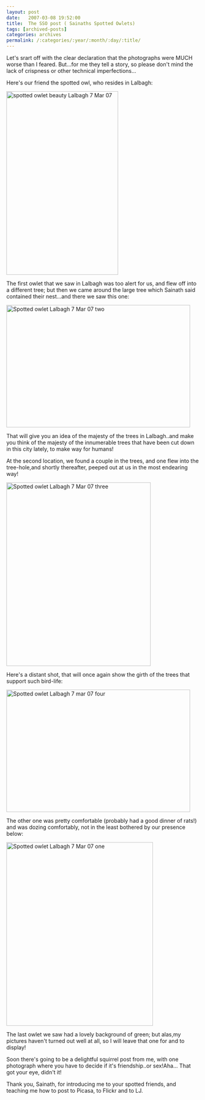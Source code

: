 ```yaml
---
layout: post
date:	2007-03-08 19:52:00
title:  The SSO post ( Sainaths Spotted Owlets)
tags: [archived-posts]
categories: archives
permalink: /:categories/:year/:month/:day/:title/
---
```

Let's srart off with the clear declaration that the photographs were MUCH worse than I feared. But...for me they tell a story, so please don't mind the lack of crispness or other technical imperfections...


Here's our friend the spotted owl, who resides in Lalbagh:


<a href="http://www.flickr.com/photos/96476944@N00/414596822/" title="Photo Sharing"><img width="292" alt="spotted owlet beauty Lalbagh 7 Mar 07" src="http://farm1.static.flickr.com/130/414596822_678870ea4a.jpg" height="480"/></a>

<lj-cut text="More owl pictures....">


The first owlet that we saw in Lalbagh was too alert for us, and flew off into a different tree; but then we came around the large tree which Sainath said contained their nest...and there we saw this one:

<a href="http://www.flickr.com/photos/96476944@N00/414587484/" title="Photo Sharing"><img width="480" alt="Spotted owlet Lalbagh 7 Mar 07 two" src="http://farm1.static.flickr.com/177/414587484_5cc889b879.jpg" height="320"/></a>

That will give you an idea of the majesty of the trees in Lalbagh..and make you think of the majesty of the innumerable trees that have been cut down in this city lately, to make way for humans!


At the second location, we found a couple in the trees, and one flew into the tree-hole,and shortly thereafter, peeped out at us in the most endearing way!


<a href="http://www.flickr.com/photos/96476944@N00/414591170/" title="Photo Sharing"><img width="377" alt="Spotted owlet Lalbagh 7 Mar 07 three" src="http://farm1.static.flickr.com/150/414591170_706f5f15e4.jpg" height="480"/></a>

Here's a distant shot, that will once again show the girth of the trees that support such bird-life:

<a href="http://www.flickr.com/photos/96476944@N00/414591541/" title="Photo Sharing"><img width="480" alt="Spotted owlet Lalbagh 7 mar 07 four" src="http://farm1.static.flickr.com/46/414591541_ea2dac8a09.jpg" height="320"/></a>

The other one was pretty comfortable (probably had a good dinner of rats!) and was dozing comfortably, not in the least bothered by our presence below:

<a href="http://www.flickr.com/photos/96476944@N00/414587330/" title="Photo Sharing"><img width="383" alt="Spotted owlet Lalbagh 7 Mar 07 one" src="http://farm1.static.flickr.com/188/414587330_8f3a2faad9.jpg" height="480"/></a>

</lj-cut>

The last owlet we saw had a lovely background of green; but alas,my pictures haven't turned out well at all, so I will leave that one for <lj user="sainath"> and <lj user="amoghavarsha"> to display!

Soon there's going to be a delightful squirrel post from me, with one photograph where you have to decide if it's friendship..or sex!Aha... That got your eye, didn't it!

Thank you, Sainath, for introducing me to your spotted friends, and teaching me how to post to Picasa, to Flickr and to LJ.

